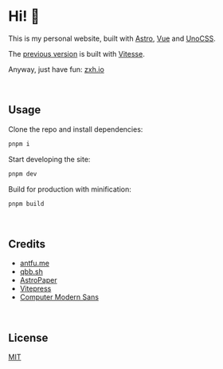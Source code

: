 # Hi! 🤔

This is my personal website, built with [Astro](https://astro.build/), [Vue](https://vuejs.org/) and [UnoCSS](https://github.com/antfu/unocss).

The [previous version](https://github.com/Renovamen/renovamen.github.io/tree/vitesse) is built with [Vitesse](https://github.com/antfu/vitesse).

Anyway, just have fun: [zxh.io](https://zxh.io)


&nbsp;

## Usage

Clone the repo and install dependencies:

```bash
pnpm i
```

Start developing the site:

```bash
pnpm dev
```

Build for production with minification:

```bash
pnpm build
```


&nbsp;

## Credits

- [antfu.me]( https://antfu.me/)
- [qbb.sh](https://www.qbb.sh/)
- [AstroPaper](https://github.com/satnaing/astro-paper)
- [Vitepress](https://vitepress.vuejs.org/)
- [Computer Modern Sans](https://checkmyworking.com/cm-web-fonts/)


&nbsp;

## License

[MIT](LICENSE)
